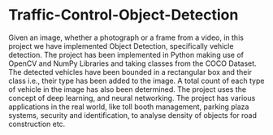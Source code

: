 # Traffic-Control-Object-Detection
Given an image, whether a photograph or a frame from a video, in this project we have implemented Object Detection, specifically vehicle detection. The project has been implemented in Python making use of OpenCV and NumPy Libraries and taking classes from the COCO Dataset. The detected vehicles have been bounded in a rectangular box and their class i.e., their type has been added to the image. A total count of each type of vehicle in the image has also been determined. The project uses the concept of deep learning, and neural networking. The project has various applications in the real world, like toll booth management, parking plaza systems, security and identification, to analyse density of objects for road construction etc. 
